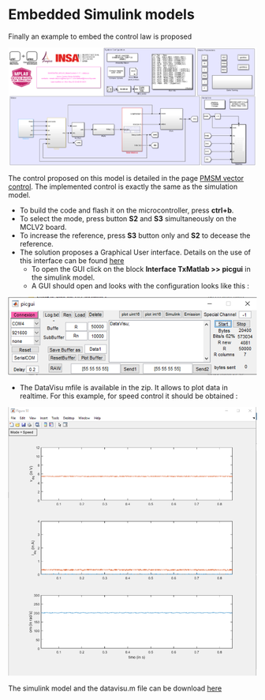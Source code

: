 # Embedded Simulink models

Finally an example to embed  the control law is proposed 

![Embedded simulink model](..\img\RCP\EmbeddedSimulinkModel.PNG)

The control proposed on this model is detailed in the page [PMSM vector control](../MotorModeling/PMSMControl.md). The implemented control is exactly the same as the simulation model. 

- To build the code and flash it on the microcontroller, press **ctrl+b**.
- To select the mode, press button **S2** and **S3** simultaneously on the MCLV2 board.  
- To increase the reference, press **S3** button only and **S2** to decease the reference. 
- The solution proposes a Graphical User interface. Details on the use of this interface can be found [here](../GUI/GUI.md)
  - To open the GUI click on the block **Interface TxMatlab >> picgui** in the simulink model. 
  - A GUI should open and looks with the configuration looks like this : 



![GUI](..\img\RCP\PicGui.PNG)

- The DataVisu mfile is available in the zip. It allows to plot data in realtime. For this example, for speed control it should be obtained :

![Experimental results](..\img\RCP\Expe.PNG)

The simulink model and the datavisu.m file can be download [here](../Simulink/SAME5xPIM_MCLV2_MotorControl.zip)

